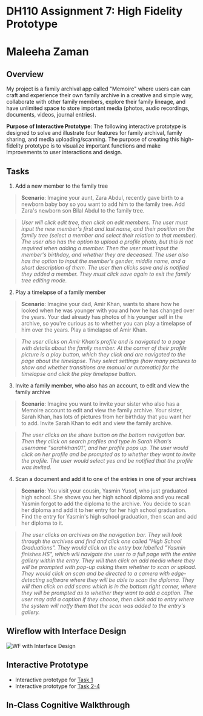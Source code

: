 # DH110 Assignment 7: High Fidelity Prototype
# Maleeha Zaman

## Overview
My project is a family archival app called "Memoire" where users can can craft and experience their own family archive in a creative and simple way, collaborate with other family members, explore their family lineage, and have unlimited space to store important media (photos, audio recordings, documents, videos, journal entries). 

**Purpose of Interactive Prototype**: The following interactive prototype is designed to solve and illustrate four features for family archival, family sharing, and media uploading/scanning. The purpose of creating this high-fidelity prototype is to visualize important functions and make improvements to user interactions and design. 

## Tasks 
1. Add a new member to the family tree
> **Scenario**: Imagine your aunt, Zara Abdul, recently gave birth to a newborn baby boy so you want to add him to the family tree. Add Zara's newborn son Bilal Abdul to the family tree.
  
> _User will click edit tree, then click on edit members. The user must input the new member's first and last name, and their position on the family tree (select a member and select their relation to that member). The user also has the option to upload a profile photo, but this is not required when adding a member. Then the user must input the member's birthday, and whether they are deceased. The user also has the option to input the member's gender, middle name, and a short description of them. The user then clicks save and is notified they added a member. They must click save again to exit the family tree editing mode._

2. Play a timelapse of a family member
> **Scenario**: Imagine your dad, Amir Khan, wants to share how he looked when he was younger with you and how he has changed over the years. Your dad already has photos of his younger self in the archive, so you're curious as to whether you can play a timelapse of him over the years. Play a timelapse of Amir Khan.

> _The user clicks on Amir Khan's profile and is navigated to a page with details about the family member. At the corner of their profile picture is a play button, which they click and are navigated to the page about the timelapse. They select settings (how many pictures to show and whether transitions are manual or automatic) for the timelapse and click the play timelapse button._  

3. Invite a family member, who also has an account, to edit and view the family archive
> **Scenario**: Imagine you want to invite your sister who also has a Memoire account to edit and view the family archive. Your sister, Sarah Khan, has lots of pictures from her birthday that you want her to add. Invite Sarah Khan to edit and view the family archive.
 
> _The user clicks on the share button on the bottom navigation bar. Then they click on search profiles and type in Sarah Khan's username "sarahkhan01", and her profile pops up. The user would click on her profile and be prompted as to whether they want to invite the profile. The user would select yes and be notified that the profile was invited._

4. Scan a document and add it to one of the entries in one of your archives
> **Scenario**: You visit your cousin, Yasmin Yusof, who just graduated high school. She shows you her high school diploma and you recall Yasmin forgot to add the diploma to the archive. You decide to scan her diploma and add it to her entry for her high school graduation. Find the entry for Yasmin's high school graduation, then scan and add her diploma to it.

> _The user clicks on archives on the navigation bar. They will look through the archives and find and click one called "High School Graduations". They would click on the entry box labelled "Yasmin finishes HS", which will navigate the user to a full page with the entire gallery within the entry. They will then click on add media where they will be prompted with pop-up asking them whether to scan or upload. They would click on scan and be directed to a camera with edge-detecting software where they will be able to scan the diploma. They will then click on add scans which is in the bottom right corner, where they will be prompted as to whether they want to add a caption. The user may add a caption if they choose, then click add to entry where the system will notfy them that the scan was added to the entry's gallery._

## Wireflow with Interface Design
![WF with Interface Design](Wireflow-High-Fi-Prototype.png)

## Interactive Prototype
* Interactive prototype for [Task 1](https://www.figma.com/proto/qyKS75FVXucBd1Eip6xdSW/High-Fidelity-Prototype?page-id=0%3A1&type=design&node-id=1-3&viewport=659%2C-402%2C0.13&scaling=scale-down&starting-point-node-id=1%3A3&show-proto-sidebar=1)
* Interactive prototype for [Task 2-4](https://www.figma.com/proto/qyKS75FVXucBd1Eip6xdSW/High-Fidelity-Prototype?page-id=0%3A1&type=design&node-id=88-1471&viewport=659%2C-402%2C0.13&scaling=scale-down&starting-point-node-id=88%3A1471&show-proto-sidebar=1)

## In-Class Cognitive Walkthrough

